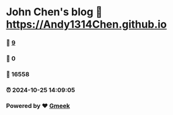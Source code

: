 # John Chen's blog :link: https://Andy1314Chen.github.io 
### :page_facing_up: [9](https://Andy1314Chen.github.io/tag.html) 
### :speech_balloon: 0 
### :hibiscus: 16558 
### :alarm_clock: 2024-10-25 14:09:05 
### Powered by :heart: [Gmeek](https://github.com/Meekdai/Gmeek)
